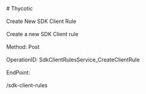 <br>#     Thycotic</br>
<br>Create New SDK Client Rule</br>
<br>Create a new SDK Client rule</br>
<br>Method: Post</br>
<br>OperationID: SdkClientRulesService_CreateClientRule</br>
<br>EndPoint:</br>
<br>/sdk-client-rules</br>
